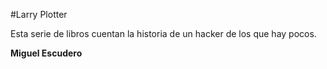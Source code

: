
#Larry Plotter

Esta serie de libros cuentan la historia de un hacker de los que hay pocos.

**Miguel Escudero**
